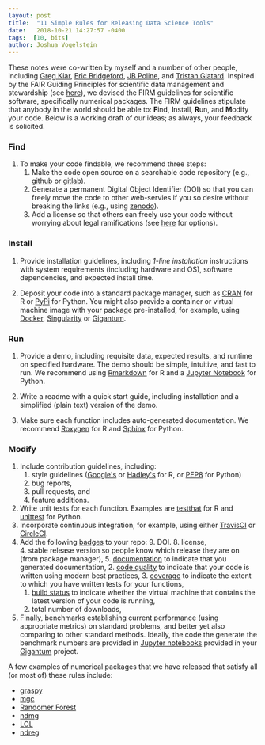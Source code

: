 ```yaml
---
layout: post
title:  "11 Simple Rules for Releasing Data Science Tools"
date:   2018-10-21 14:27:57 -0400
tags:  [10, bits]
author: Joshua Vogelstein
---
```


These notes were co-written by myself and a number of other people, including [Greg Kiar](http://gkiar.me/), [Eric Bridgeford](http://ericwb.me/), [JB Poline](https://www.mcgill.ca/qls/researchers/jb-poline), and [Tristan Glatard](https://users.encs.concordia.ca/~tglatard/). Inspired by the FAIR Guiding Principles for scientific data management and stewardship (see [here](https://www.nature.com/articles/sdata201618)), we devised the FIRM guidelines for scientific software, specifically numerical packages.  The FIRM guidelines stipulate that anybody in the world should be able to: **F**ind, **I**nstall, **R**un, and **M**odify your code. Below is a working draft of our ideas; as always, your feedback is solicited. 


### Find

1. To make your code findable, we recommend three steps:
    1. Make the code open source on a searchable code repository (e.g., [github](https://github.com/) or [gitlab](https://about.gitlab.com/)).
    2.  Generate a permanent Digital Object Identifier (DOI) so that you can freely move the code to other web-servies if you so desire without breaking the links (e.g., using [zenodo](https://zenodo.org/)).
    3.  Add a license so that others can freely use your code without worrying about legal ramifications (see [here](https://opensource.org/licenses) for options).

### Install


1. Provide installation guidelines, including  *1-line installation* instructions with system requirements (including hardware and OS),  software dependencies, and expected install time.  

2. Deposit your code into a standard package manager, such as [CRAN](https://cran.r-project.org/) for R or [PyPi](https://pypi.org/) for Python. You might also provide a container or virtual machine image with your package pre-installed, for example, using [Docker](https://www.docker.com/), [Singularity](https://www.sylabs.io/docs/) or [Gigantum](https://gigantum.com/).


### Run

1. Provide a demo, including requisite data, expected results, and runtime on specified hardware. The demo should be simple, intuitive, and fast to run. We recommend using  [Rmarkdown](https://rmarkdown.rstudio.com/) for R and  a [Jupyter Notebook](http://jupyter.org/) for Python.

2. Write a readme with a quick start guide, including installation and a simplified (plain text) version of the demo.


3. Make sure each function includes auto-generated documentation. We recommend  [Roxygen](https://cran.r-project.org/web/packages/roxygen2/vignettes/roxygen2.html) for R and   [Sphinx](http://www.sphinx-doc.org/en/master/) for Python.


### Modify

1. Include contribution guidelines, including: 
    1. style guidelines ([Google's](https://google.github.io/styleguide/Rguide.xml) or [Hadley's](http://adv-r.had.co.nz/Style.html) for R, or [PEP8](https://www.python.org/dev/peps/pep-0008/) for Python)
    2. bug reports, 
    3. pull requests, and  
    4. feature additions.
2. Write unit tests for each function. Examples are [testthat](http://testthat.r-lib.org/) for R and [unittest](https://docs.python.org/3/library/unittest.html) for Python.
3.  Incorporate continuous integration, for example, using either  [TravisCI](https://travis-ci.org/) or  [CircleCI](https://circleci.com/).
4.  Add the following [badges](https://shields.io/#/) to your repo: 
    9.  DOI. 
    8.  license,  
    4.  stable release version so people know which release they are on (from package manager), 
    5.  [documentation](https://readthedocs.org/) to indicate that you generated documentation, 
    2.  [code quality](https://codeclimate.com/) to indicate that your code is written using modern best practices, 
    3.  [coverage](https://coveralls.io/) to indicate the extent to which you have written tests for your functions, 
    1.  [build status](https://www.docker.com/) to indicate whether the virtual machine that contains the latest version of your code is running, 
    6.  total number of downloads, 
 1.  Finally, benchmarks establishing current performance (using appropriate metrics) on standard problems, and better yet also comparing to other standard methods. Ideally, the code the generate the benchmark numbers are provided in [Jupyter notebooks](http://jupyter.org/) provided in your [Gigantum](https://gigantum.com/) project.


A few examples of numerical packages that we have released that satisfy all (or most of) these rules include:
- [graspy](https://github.com/neurodata/graspy)
- [mgc](https://github.com/neurodata/mgc)
- [Randomer Forest](https://github.com/neurodata/rerF/)
- [ndmg](https://github.com/neurodata/ndmg)
- [LOL](https://github.com/neurodata/LOL)
- [ndreg](https://github.com/neurodata/ndreg)
